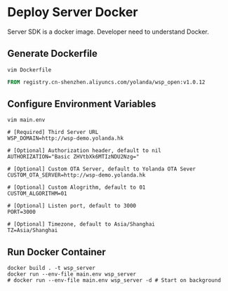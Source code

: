 # Deploy Server Docker

Server SDK is a docker image. Developer need to understand Docker.

## Generate Dockerfile
`vim Dockerfile`
```Dockerfile
FROM registry.cn-shenzhen.aliyuncs.com/yolanda/wsp_open:v1.0.12
```

## Configure Environment Variables
`vim main.env`
```
# [Required] Third Server URL
WSP_DOMAIN=http://wsp-demo.yolanda.hk

# [Optional] Authorization header, default to nil
AUTHORIZATION="Basic ZHVtbXk6MTIzNDU2Nzg="

# [Optional] Custom OTA Server, default to Yolanda OTA Sever
CUSTOM_OTA_SERVER=http://wsp-demo.yolanda.hk

# [Optional] Custom Alogrithm, default to 01
CUSTOM_ALGORITHM=01

# [Optional] Listen port, default to 3000
PORT=3000

# [Optional] Timezone, default to Asia/Shanghai
TZ=Asia/Shanghai
```

## Run Docker Container
```shell
docker build . -t wsp_server
docker run --env-file main.env wsp_server
# docker run --env-file main.env wsp_server -d # Start on background
```
